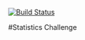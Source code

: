 [![Build Status](https://travis-ci.org/RandyHBH/statics-challenge.svg?branch=master)](https://travis-ci.org/RandyHBH/statics-challenge)

#Statistics Challenge
